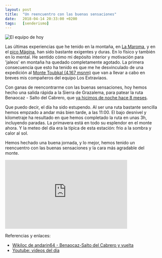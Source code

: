 ```yaml
---
layout: post
title:  "Un reencuentro con las buenas sensaciones"
date:   2018-04-14 20:33:00 +0200
tags:	[senderismo]
---
```


![El equipo de hoy][foto]

Las últimas experiencias que he tenido en la montaña, en [La Maroma][maroma], y
en el [pico Mágina][magina], han sido bastante exigentes y duras. En lo físico
y también en lo mental. He sentido cómo mi depósito interior y motivación
para 'jaleos' en montaña ha quedado completamente agotado.
La primera consecuencia que esto ha tenido es que me he desvinculado de una
expedición al [Monte Toubkal (4.167 msnm)][toubkal] que van a llevar a cabo
en breves mis compañeros del equipo Los Extraviaos.

<!--more-->

Con ganas de reencontrarme con las buenas sensaciones, hoy hemos hecho una
salida rápida a la Sierra de Grazalema, para patear la ruta
Benaocaz - Salto del Cabrero, que [ya hicimos de noche hace 8 meses][noche].

Que puedo decir, el día ha sido estupendo. Al ser una ruta bastante sencilla
hemos empzado a andar más bien tarde, a las 11:00. El bajo desnivel y
kilometraje ha resultado en que hemos completado la ruta en unas 3h, incluyendo
paradas.
La primavera está en todo su esplendor en el monte ahora. Y la meteo del día
era la típica de esta estación: frio a la sombra y calor al sol.

Hemos hechado una buena jornada, y lo mejor, hemos tenido un reencuentro con las
buenas sensaciones y la cara más agradable del monte.


<div class="iframeWrapper">
<iframe width="400" height="225"
	src="https://www.youtube.com/embed/HM-_gR6caZQ"
	frameborder="0" allow="autoplay; encrypted-media" allowfullscreen>
</iframe>
</div>

Referencias y enlaces:

* [Wikiloc de andarin64 - Benaocaz-Salto del Cabrero y vuelta][wikiloc]
* [Youtube: videos del día][youtube]

[magina]:		{{site.url}}/2018/04/02/magina-nieve.html
[maroma]:		{{site.url}}/2018/03/26/maroma-invierno-primavera.html
[toubkal]:		https://es.wikipedia.org/wiki/Monte_Tubqal
[wikiloc]:		https://es.wikiloc.com/wikiloc/view.do?id=8735355
[noche]:		{{site.url}}/2017/10/08/salto-cabrero-nocturno.html
[foto]:			{{site.url}}/assets/20180414-salto-del-cabrero.png
[youtube]:		https://www.youtube.com/playlist?list=PLl_fK7dUYicMtoaFBCiCNx2emvAFAR7Gn
